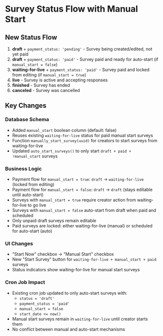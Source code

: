 # Survey Status Flow with Manual Start

## New Status Flow

1. **draft** + `payment_status: 'pending'` - Survey being created/edited, not yet paid
2. **draft** + `payment_status: 'paid'` - Survey paid and ready for auto-start (if `manual_start = false`)
3. **waiting-for-live** + `payment_status: 'paid'` - Survey paid and locked from editing (if `manual_start = true`)
4. **live** - Survey is active and accepting responses
5. **finished** - Survey has ended
6. **canceled** - Survey was cancelled

## Key Changes

### Database Schema

- Added `manual_start` boolean column (default: false)
- Reuses existing `waiting-for-live` status for paid manual start surveys
- Function `manually_start_survey(uuid)` for creators to start surveys from waiting-for-live
- Updated `auto_start_surveys()` to only start `draft + paid + !manual_start` surveys

### Business Logic

- Payment flow for `manual_start = true`: `draft` → `waiting-for-live` (locked from editing)
- Payment flow for `manual_start = false`: `draft` → `draft` (stays editable until auto-start)
- Surveys with `manual_start = true` require creator action from waiting-for-live to go live
- Surveys with `manual_start = false` auto-start from draft when paid and scheduled
- Only unpaid draft surveys remain editable
- Paid surveys are locked: either waiting-for-live (manual) or scheduled for auto-start (auto)

### UI Changes

- "Start Now" checkbox → "Manual Start" checkbox
- New "Start Survey" button for `waiting-for-live + manual_start + paid` surveys
- Status indicators show waiting-for-live for manual start surveys

### Cron Job Impact

- Existing cron job updated to only auto-start surveys with:
  - `status = 'draft'`
  - `payment_status = 'paid'`
  - `manual_start = false`
  - `start_date <= now()`
- Manual start surveys remain in `waiting-for-live` until creator starts them
- No conflict between manual and auto-start mechanisms
